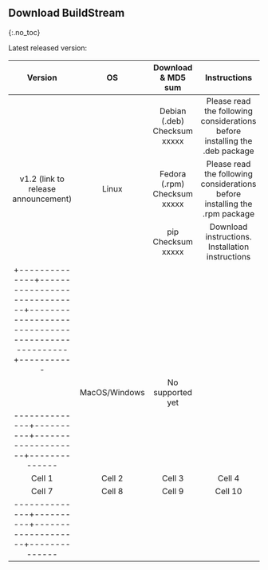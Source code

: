 ## Download BuildStream

{:.no_toc}

Latest released version:

| Version      | OS           | Download & MD5 sum       | Instructions |  Artifacts |
| :----------: | :------:     | :----------------------: | :----------: |  :----------: |
|              |              | Debian (.deb) Checksum xxxxx | Please read the following considerations before installing the .deb package  | xxxxxxxx |
| v1.2 (link to release announcement)         | Linux        | Fedora (.rpm) Checksum xxxxx | Please read the following considerations before installing the .rpm package | xxxxxxxxx |
|              |              | pip           Checksum xxxxx | Download instructions. Installation instructions  | xxxxxxxxx |
|              +--------------+------------------------------+---------------------------------------------------+-----------|
|              | MacOS/Windows|   No supported yet           |                                                   |           |
|--------------+----------+--------------------+--------------|
| Cell 1       | Cell 2   | Cell 3             | Cell 4       |
| Cell 7       | Cell 8   | Cell 9             | Cell 10      |
|--------------+----------+--------------------+--------------|

